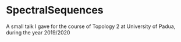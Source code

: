 # SpectralSequences
A small talk I gave for the course of Topology 2 at University of Padua, during the year 2019/2020
